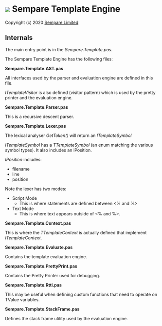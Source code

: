 # ![](../images/sempare-logo-45px.png) Sempare Template Engine

Copyright (c) 2020 [Sempare Limited](http://www.sempare.ltd)

## Internals

The main entry point is in the _Sempare.Template.pas_.

The Sempare Template Engine has the following files:

__Sempare.Template.AST.pas__

All interfaces used by the parser and evaluation engine are defined in this file.

_ITemplateVisitor_ is also defined (visitor pattern) which is used by the pretty printer and the evaluation engine.

__Sempare.Template.Parser.pas__

This is a recursive descent parser.

__Sempare.Template.Lexer.pas__

The lexical analyser _GetToken()_ will return an _ITemplateSymbol_

_ITemplateSymbol_ has a _TTemplateSymbol_ (an enum matching the various symbol types). It also includes an IPosition.

_IPosition_ includes:
- filename
- line
- position

Note the lexer has two modes:
- Script Mode
  - This is where statements are defined between <% and %> 
- Text Mode 
  - This is where text appears outside of <% and %>.

__Sempare.Template.Context.pas__

This is where the _TTemplateContext_ is actually defined that implement _ITemplateContext_.

__Sempare.Template.Evaluate.pas__

Contains the template evaluation engine.

__Sempare.Template.PrettyPrint.pas__

Contains the Pretty Printer used for debugging.

__Sempare.Template.Rtti.pas__

This may be useful when defining custom functions that need to operate on TValue variables.

__Sempare.Template.StackFrame.pas__

Defines the stack frame utility used by the evaluation engine.